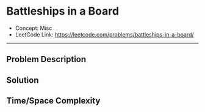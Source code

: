 # Battleships in a Board

- Concept: Misc
- LeetCode Link: https://leetcode.com/problems/battleships-in-a-board/

---

## Problem Description

## Solution

## Time/Space Complexity

